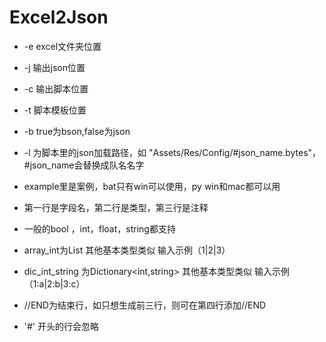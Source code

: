 # Excel2Json

- -e excel文件夹位置
- -j 输出json位置
- -c 输出脚本位置
- -t 脚本模板位置
- -b true为bson,false为json
- -l 为脚本里的json加载路径，如 "Assets/Res/Config/#json_name.bytes"，#json_name会替换成队名名字

- example里是案例，bat只有win可以使用，py win和mac都可以用

- 第一行是字段名，第二行是类型，第三行是注释

- 一般的bool ，int，float，string都支持

- array_int为List<int>  其他基本类型类似 输入示例（1|2|3）

- dic_int_string 为Dictionary<int,string> 其他基本类型类似  输入示例（1:a|2:b|3:c）

- //END为结束行，如只想生成前三行，则可在第四行添加//END

- '#' 开头的行会忽略